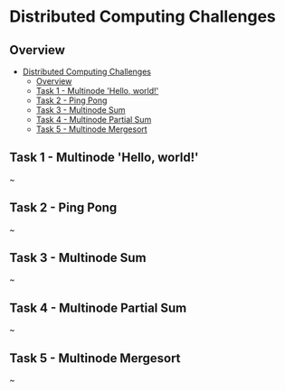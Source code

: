 # Distributed Computing Challenges

## Overview

- [Distributed Computing Challenges](#distributed-computing-challenges)
  - [Overview](#overview)
  - [Task 1 - Multinode 'Hello, world!'](#task-1---multinode-hello-world)
  - [Task 2 - Ping Pong](#task-2---ping-pong)
  - [Task 3 - Multinode Sum](#task-3---multinode-sum)
  - [Task 4 - Multinode Partial Sum](#task-4---multinode-partial-sum)
  - [Task 5 - Multinode Mergesort](#task-5---multinode-mergesort)

## Task 1 - Multinode 'Hello, world!'

~

## Task 2 - Ping Pong

~

## Task 3 - Multinode Sum

~

## Task 4 - Multinode Partial Sum

~

## Task 5 - Multinode Mergesort

~
